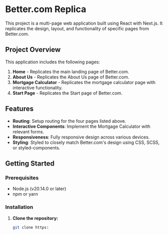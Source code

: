 # Better.com Replica

This project is a multi-page web application built using React with Next.js. It replicates the design, layout, and functionality of specific pages from Better.com.

## Project Overview

This application includes the following pages:

1. **Home** - Replicates the main landing page of Better.com.
2. **About Us** - Replicates the About Us page of Better.com.
3. **Mortgage Calculator** - Replicates the mortgage calculator page with interactive functionality.
4. **Start Page** - Replicates the Start page of Better.com.

## Features

- **Routing**: Setup routing for the four pages listed above.
- **Interactive Components**: Implement the Mortgage Calculator with relevant forms.
- **Responsiveness**: Fully responsive design across various devices.
- **Styling**: Styled to closely match Better.com's design using CSS, SCSS, or styled-components.

## Getting Started

### Prerequisites

- Node.js (v20.14.0 or later)
- npm or yarn

### Installation

1. **Clone the repository:**
   ```bash
   git clone https:
